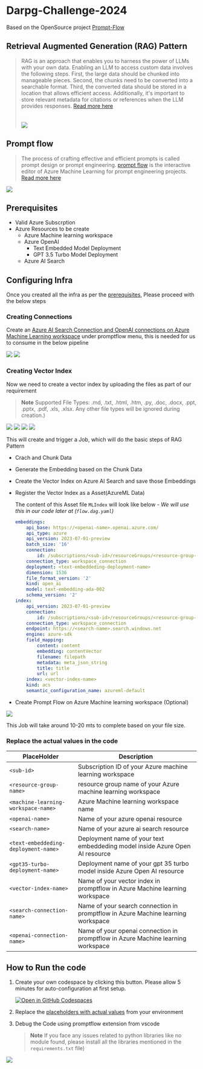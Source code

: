 # Darpg-Challenge-2024

Based on the OpenSource project [Prompt-Flow](https://github.com/microsoft/promptflow)




## Retrieval Augmented Generation (RAG) Pattern

> RAG is an approach that enables you to harness the power of LLMs with your own data. Enabling an LLM to access custom data involves the following steps. First, the large data should be chunked into manageable pieces. Second, the chunks need to be converted into a searchable format. Third, the converted data should be stored in a location that allows efficient access. Additionally, it's important to store relevant metadata for citations or references when the LLM provides responses. [Read more here](https://learn.microsoft.com/en-us/azure/machine-learning/concept-retrieval-augmented-generation) <br><br><br>
 ![](https://learn.microsoft.com/en-us/azure/machine-learning/media/concept-retrieval-augmented-generation/retrieval-augmented-generation-walkthrough.png)


## Prompt flow

> The process of crafting effective and efficient prompts is called prompt design or prompt engineering. [prompt flow](https://techcommunity.microsoft.com/t5/ai-machine-learning-blog/harness-the-power-of-large-language-models-with-azure-machine/ba-p/3828459) is the interactive editor of Azure Machine Learning for prompt engineering projects. [Read more here](https://learn.microsoft.com/en-us/azure/machine-learning/how-to-use-retrieval-augmented-generation?view=azureml-api-2)

![](./docs/prompt-flow-sample.png)

## Prerequisites

- Valid Azure Subscrption
- Azure Resources to be create
   - Azure Machine learning workspace
   - Azure OpenAI 
        - Text Embedded Model Deployment
        - GPT 3.5 Turbo Model Deployment
   - Azure AI Search


## Configuring Infra

Once you created all the infra as per the [prerequisites](#prerequisites), Please proceed with the below steps

### Creating Connections

Create an [Azure AI Search Connection and OpenAI connections on Azure Machine Learning workspace](https://learn.microsoft.com/en-us/azure/machine-learning/prompt-flow/concept-connections?view=azureml-api-2) under promptflow menu, this is needed for us to consume in the below pipeline

![](./docs/cognitive-search-connection.png) ![](./docs/azure-openai-connection.png)


### Creating Vector Index

Now we need to create a vector index by uploading the files as part of our requirement 

> **Note** Supported File Types: .md, .txt, .html, .htm, .py, .doc, .docx, .ppt, .pptx, .pdf, .xls, .xlsx. Any other file types will be ignored during creation.)

![](./docs/vector-index-1.png) 
![](./docs/vector-index-2.png) 
![](./docs/vector-index-3.png) 
![](./docs/vector-index-4.png)


This will create and trigger a Job, which will do the basic steps of RAG Pattern 
- Crach and Chunk Data
- Generate the Embedding based on the Chunk Data
- Create the Vector Index on Azure AI Search and save those Embeddings
- Register the Vector Index as a Asset(AzureML Data)

    The content of this Asset file `MLIndex` will look like below - *We will use this in our code later at (`flow.dag.yaml`)*

    ```yaml
    embeddings:
        api_base: https://<openai-name>.openai.azure.com/
        api_type: azure
        api_version: 2023-07-01-preview
        batch_size: '16'
        connection:
            id: /subscriptions/<sub-id>/resourceGroups/<resource-group-name>/providers/Microsoft.MachineLearningServices/workspaces/<machine-learning-workspace-name>/connections/<openai-connection-name>
        connection_type: workspace_connection
        deployment: <text-embeddeding-deployment-name>
        dimension: 1536
        file_format_version: '2'
        kind: open_ai
        model: text-embedding-ada-002
        schema_version: '2'
    index:
        api_version: 2023-07-01-preview
        connection:
            id: /subscriptions/<sub-id>/resourceGroups/<resource-group-name>/providers/Microsoft.MachineLearningServices/workspaces/<machine-learning-workspace-name>/connections/<search-connection-name>
        connection_type: workspace_connection
        endpoint: https://<search-name>.search.windows.net
        engine: azure-sdk
        field_mapping:
            content: content
            embedding: contentVector
            filename: filepath
            metadata: meta_json_string
            title: title
            url: url
        index: <vector-index-name>
        kind: acs
        semantic_configuration_name: azureml-default
    ```
- Create Prompt Flow on Azure Machine learning workspace (Optional)

![](./docs/vector-index-job.png) 


This Job will take around 10-20 mts to complete based on your file size.

### Replace the actual values in the code


| PlaceHolder | Description |
|--------|--------|
| `<sub-id>` | Subscription ID of your Azure machine learning workspace |
| `<resource-group-name>` | resource group name of your Azure machine learning workspace |
| `<machine-learning-workspace-name>` | Azure Machine learning workspace name |
| `<openai-name>` | Name of your azure openai resource  |
| `<search-name>` | Name of your azure ai search resource |
| `<text-embeddeding-deployment-name>` | Deployment name of your text embeddeding model inside Azure Open AI resource |
| `<gpt35-turbo-deployment-name>` | Deployment name of your gpt 35 turbo model inside Azure Open AI resource  | 
| `<vector-index-name>` | Name of your vector index in promptflow in Azure Machine learning workspace |
| `<search-connection-name>` | Name of your search connection in promptflow in Azure Machine learning workspace  |
| `<openai-connection-name>` | Name of your openai connection in promptflow in Azure Machine learning workspace 


## How to Run the code

1. Create your own codespace by clicking this button. Please allow 5 minutes for auto-configuration at first setup. 

   [![Open in GitHub Codespaces](https://github.com/codespaces/badge.svg)](https://github.com/codespaces/new?hide_repo_select=true&ref=main&repo=749281611&devcontainer_path=.devcontainer%2Fdevcontainer.json&location=WestEurope)

1. Replace the [placeholders with actual values](#how-to-run-the-code) from your environment

1. Debug the Code using promptflow extension from vscode

   > **Note** If you face any issues related to python libraries like no module found, please install all the libraries mentioned in the `requirements.txt` file)
   

![](./docs/prompt-flow-debug.png) 